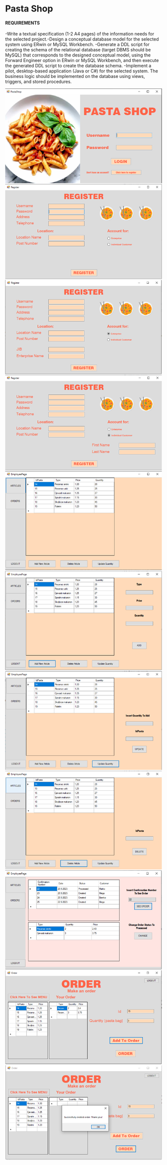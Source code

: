 <h1>Pasta Shop</h1>
<h4>REQUIREMENTS</h4>
	-Write a textual specification (1-2 A4 pages) of the information needs for the selected project.-Design a conceptual database model for the selected system using ERwin or MySQL Workbench.
	-Generate a DDL script for creating the schema of the relational database (target DBMS should be MySQL) that corresponds to the designed conceptual model,
using the Forward Engineer option in ERwin or MySQL Workbench, and then execute the generated DDL script to create the database schema.
	-Implement a pilot, desktop-based application (Java or C#) for the selected system. The business logic should be implemented on the database using views, triggers, and stored procedures.
	
![login](https://github.com/AnaDjurdjevic/PastaShop/blob/pasta/gui/login.png)
![register](https://github.com/AnaDjurdjevic/PastaShop/blob/pasta/gui/register.png)
![image](https://github.com/AnaDjurdjevic/PastaShop/blob/pasta/gui/enterprise.png)
![image](https://github.com/AnaDjurdjevic/PastaShop/blob/pasta/gui/individual.png)
![image](https://github.com/AnaDjurdjevic/PastaShop/blob/pasta/gui/articles.png)
![image](https://github.com/AnaDjurdjevic/PastaShop/blob/pasta/gui/addArticle.png)
![image](https://github.com/AnaDjurdjevic/PastaShop/blob/pasta/gui/updateArticle.png)
![image](https://github.com/AnaDjurdjevic/PastaShop/blob/pasta/gui/deleteArticle.png)
![image](https://github.com/AnaDjurdjevic/PastaShop/blob/pasta/gui/orders.png)
![image](https://github.com/AnaDjurdjevic/PastaShop/blob/pasta/gui/makeAnOrder.png)
![image](https://github.com/AnaDjurdjevic/PastaShop/blob/pasta/gui/orderCreated.png)
